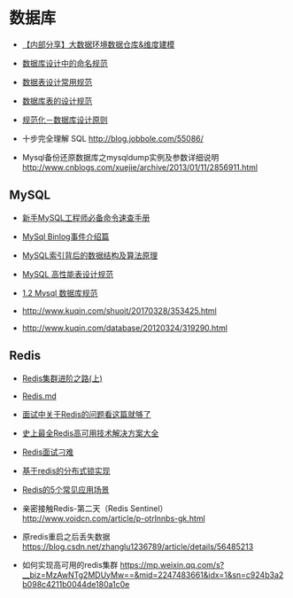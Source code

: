 # 数据库


- [【内部分享】大数据环境数据仓库&维度建模](http://tech.weli.cn/2017/12/29/dataware-intro/)
- [数据库设计中的命名规范](https://www.jianshu.com/p/7e60dbd59138)
- [数据表设计常用规范](https://blog.csdn.net/weixin_38303684/article/details/78831354)
- [数据库表的设计规范](https://blog.csdn.net/qq30211478/article/details/78040519)
- [规范化－数据库设计原则](https://www.ibm.com/developerworks/cn/data/library/techarticles/dm-0605jiangt/index.html)

- 十步完全理解 SQL http://blog.jobbole.com/55086/
- Mysql备份还原数据库之mysqldump实例及参数详细说明 http://www.cnblogs.com/xuejie/archive/2013/01/11/2856911.html

## MySQL


- [新手MySQL工程师必备命令速查手册](https://mp.weixin.qq.com/s/87BoE2-0mW_3qALyNSpiTw)
- [MySql Binlog事件介绍篇](http://codingo.xyz/index.php/2017/11/13/mysql-events/)
- [MySQL索引背后的数据结构及算法原理](https://mp.weixin.qq.com/s/6T5YxejFwwm6G93rb6PawA)

- [MySQL 高性能表设计规范](https://www.jianshu.com/p/f797bbe11d76)
- [1.2 Mysql 数据库规范](https://www.kancloud.cn/hebidu/mysql_design_specfication/38264)
- http://www.kuqin.com/shuoit/20170328/353425.html
- http://www.kuqin.com/database/20120324/319290.html

## Redis

- [Redis集群进阶之路(上)](https://mp.weixin.qq.com/s/bm6LYTRzILXk489XurO9_Q)
- [Redis.md](https://github.com/Snailclimb/Java-Guide/blob/master/%E6%95%B0%E6%8D%AE%E5%AD%98%E5%82%A8/Redis.md)
- [面试中关于Redis的问题看这篇就够了](https://juejin.im/post/5ad6e4066fb9a028d82c4b66)
- [史上最全Redis高可用技术解决方案大全](https://mp.weixin.qq.com/s/BoLsVKYyu8yRXZbxd1uuQw)
- [Redis面试刁难](https://mp.weixin.qq.com/s/507jyNbL4xCkxyW6Xk15Xg)
- [基于redis的分布式锁实现](https://juejin.im/entry/5a502ac2518825732b19a595)
- [Redis的5个常见应用场景](https://mp.weixin.qq.com/s/qFoLaZ9bFdqTXOBvIRYqIQ)

- 亲密接触Redis-第二天（Redis Sentinel） http://www.voidcn.com/article/p-otrlnnbs-gk.html
- 原redis重启之后丢失数据 https://blog.csdn.net/zhanglu1236789/article/details/56485213

- 如何实现高可用的redis集群 https://mp.weixin.qq.com/s?__biz=MzAwNTg2MDUyMw==&mid=2247483661&idx=1&sn=c924b3a2b098c4211b0044de180a1c0e
